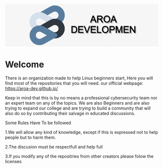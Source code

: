 ![banner](/profile/images/banner.png)
# Welcome
There is an organization made to help Linux beginners start, Here you will find most of the repositories that you will need.
our official webpage: https://aroa-dev.github.io/

Keep in mind that this is by no means a professional cybersecurity team nor an expert team on any of the topics. We are also Beginners and are also trying to expand our college and are trying to build a community that will also do so by contributing their salvage in educated discussions.

Some Rules Have To be followed

1.We will allow any kind of knowledge, except if this is expressed not to help people but to harm them.

2.The discusion must be respectfull and help full

3.If you modify any of the repositries from other creators please folow the licenses


<!--

**Here are some ideas to get you started:**

🙋‍♀️ A short introduction - what is your organization all about?
🌈 Contribution guidelines - how can the community get involved?
👩‍💻 Useful resources - where can the community find your docs? Is there anything else the community should know?
🍿 Fun facts - what does your team eat for breakfast?
🧙 Remember, you can do mighty things with the power of [Markdown](https://docs.github.com/github/writing-on-github/getting-started-with-writing-and-formatting-on-github/basic-writing-and-formatting-syntax)
-->
